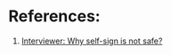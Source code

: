 

# References:

1. [Interviewer: Why self-sign is not safe?](https://iorilan.medium.com/interviewer-why-self-sign-is-not-safe-1e37a93c757b)
